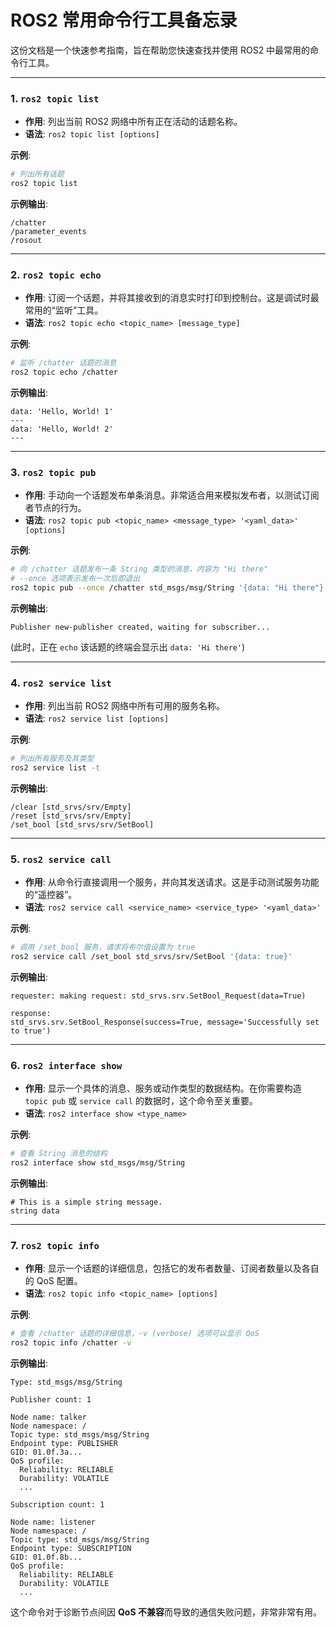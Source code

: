 # ROS2 常用命令行工具备忘录

这份文档是一个快速参考指南，旨在帮助您快速查找并使用 ROS2 中最常用的命令行工具。

---

### 1. `ros2 topic list`

- **作用**: 列出当前 ROS2 网络中所有正在活动的话题名称。
- **语法**: `ros2 topic list [options]`

**示例**:
```bash
# 列出所有话题
ros2 topic list
```

**示例输出**:
```
/chatter
/parameter_events
/rosout
```

---

### 2. `ros2 topic echo`

- **作用**: 订阅一个话题，并将其接收到的消息实时打印到控制台。这是调试时最常用的“监听”工具。
- **语法**: `ros2 topic echo <topic_name> [message_type]`

**示例**:
```bash
# 监听 /chatter 话题的消息
ros2 topic echo /chatter
```

**示例输出**:
```
data: 'Hello, World! 1'
---
data: 'Hello, World! 2'
---
```

---

### 3. `ros2 topic pub`

- **作用**: 手动向一个话题发布单条消息。非常适合用来模拟发布者，以测试订阅者节点的行为。
- **语法**: `ros2 topic pub <topic_name> <message_type> '<yaml_data>' [options]`

**示例**:
```bash
# 向 /chatter 话题发布一条 String 类型的消息，内容为 "Hi there"
# --once 选项表示发布一次后即退出
ros2 topic pub --once /chatter std_msgs/msg/String '{data: "Hi there"}'
```

**示例输出**:
```
Publisher new-publisher created, waiting for subscriber...
```
(此时，正在 `echo` 该话题的终端会显示出 `data: 'Hi there'`)

---

### 4. `ros2 service list`

- **作用**: 列出当前 ROS2 网络中所有可用的服务名称。
- **语法**: `ros2 service list [options]`

**示例**:
```bash
# 列出所有服务及其类型
ros2 service list -t
```

**示例输出**:
```
/clear [std_srvs/srv/Empty]
/reset [std_srvs/srv/Empty]
/set_bool [std_srvs/srv/SetBool]
```

---

### 5. `ros2 service call`

- **作用**: 从命令行直接调用一个服务，并向其发送请求。这是手动测试服务功能的“遥控器”。
- **语法**: `ros2 service call <service_name> <service_type> '<yaml_data>'`

**示例**:
```bash
# 调用 /set_bool 服务，请求将布尔值设置为 true
ros2 service call /set_bool std_srvs/srv/SetBool '{data: true}'
```

**示例输出**:
```
requester: making request: std_srvs.srv.SetBool_Request(data=True)

response:
std_srvs.srv.SetBool_Response(success=True, message='Successfully set to true')
```

---

### 6. `ros2 interface show`

- **作用**: 显示一个具体的消息、服务或动作类型的数据结构。在你需要构造 `topic pub` 或 `service call` 的数据时，这个命令至关重要。
- **语法**: `ros2 interface show <type_name>`

**示例**:
```bash
# 查看 String 消息的结构
ros2 interface show std_msgs/msg/String
```

**示例输出**:
```
# This is a simple string message.
string data
```

---

### 7. `ros2 topic info`

- **作用**: 显示一个话题的详细信息，包括它的发布者数量、订阅者数量以及各自的 QoS 配置。
- **语法**: `ros2 topic info <topic_name> [options]`

**示例**:
```bash
# 查看 /chatter 话题的详细信息，-v (verbose) 选项可以显示 QoS
ros2 topic info /chatter -v
```

**示例输出**:
```
Type: std_msgs/msg/String

Publisher count: 1

Node name: talker
Node namespace: /
Topic type: std_msgs/msg/String
Endpoint type: PUBLISHER
GID: 01.0f.3a...
QoS profile:
  Reliability: RELIABLE
  Durability: VOLATILE
  ...

Subscription count: 1

Node name: listener
Node namespace: /
Topic type: std_msgs/msg/String
Endpoint type: SUBSCRIPTION
GID: 01.0f.8b...
QoS profile:
  Reliability: RELIABLE
  Durability: VOLATILE
  ...
```
这个命令对于诊断节点间因 **QoS 不兼容**而导致的通信失败问题，非常非常有用。 